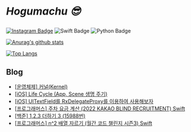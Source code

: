# _<p>Hogumachu 😎_<p>


[![Instagram Badge](https://img.shields.io/badge/Instagram-E4405F?style=flat-square&logo=instagram&logoColor=white&link=)](https://www.instagram.com/hogumachu/)
![Swift Badge](https://img.shields.io/badge/Swift-FA7348?style=flat-square&logo=swift&logoColor=white&link=) ![Python Badge](https://img.shields.io/badge/Python-3776ab?style=flat-square&logo=python&logoColor=white&link=)

[![Anurag's github stats](https://github-readme-stats.vercel.app/api?username=hogumachu)](https://github.com/hogumachu)

[![Top Langs](https://github-readme-stats.vercel.app/api/top-langs/?username=hogumachu&layout=compact)](https://github.com/hogumachu)
## Blog
* [[운영체제] 커널(Kernel)](https://hogumachu.tistory.com/27)
* [[iOS] Life Cycle (App, Scene 생명 주기)](https://hogumachu.tistory.com/26)
* [[iOS] UITextField를 RxDelegateProxy를 이용하여 사용해보자](https://hogumachu.tistory.com/25)
* [[프로그래머스] 주차 요금 계산 (2022 KAKAO BLIND RECRUITMENT) Swift](https://hogumachu.tistory.com/24)
* [[백준] 1,2,3 더하기 3 (15988번)](https://hogumachu.tistory.com/22)
* [[프로그래머스] n^2 배열 자르기 (월간 코드 챌린지 시즌3) Swift](https://hogumachu.tistory.com/21)